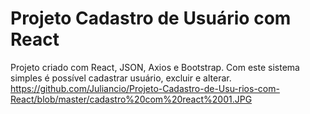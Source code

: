 # Projeto Cadastro de Usuário com React
Projeto criado com React, JSON, Axios e Bootstrap.
Com este sistema simples é possível cadastrar usuário, excluir e alterar.
https://github.com/Juliancio/Projeto-Cadastro-de-Usu-rios-com-React/blob/master/cadastro%20com%20react%2001.JPG
